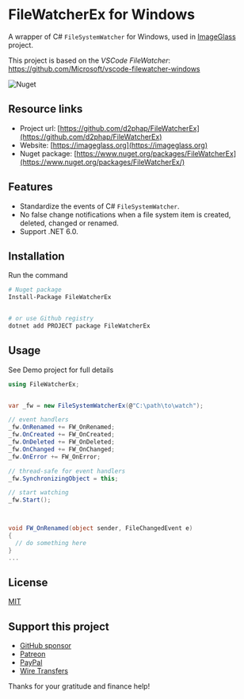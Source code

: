 # FileWatcherEx for Windows
A wrapper of C# `FileSystemWatcher` for Windows, used in [ImageGlass](https://github.com/d2phap/ImageGlass) project.

This project is based on the *VSCode FileWatcher*: https://github.com/Microsoft/vscode-filewatcher-windows

![Nuget](https://img.shields.io/nuget/dt/FileWatcherEx?color=%2300a8d6&logo=nuget)


## Resource links
- Project url: [https://github.com/d2phap/FileWatcherEx](https://github.com/d2phap/FileWatcherEx)
- Website: [https://imageglass.org](https://imageglass.org)
- Nuget package: [https://www.nuget.org/packages/FileWatcherEx](https://www.nuget.org/packages/FileWatcherEx/)

## Features
- Standardize the events of C# `FileSystemWatcher`.
- No false change notifications when a file system item is created, deleted, changed or renamed.
- Support .NET 6.0.

## Installation
Run the command
```bash
# Nuget package
Install-Package FileWatcherEx


# or use Github registry
dotnet add PROJECT package FileWatcherEx
```

## Usage
See Demo project for full details

```cs
using FileWatcherEx;


var _fw = new FileSystemWatcherEx(@"C:\path\to\watch");

// event handlers
_fw.OnRenamed += FW_OnRenamed;
_fw.OnCreated += FW_OnCreated;
_fw.OnDeleted += FW_OnDeleted;
_fw.OnChanged += FW_OnChanged;
_fw.OnError += FW_OnError;

// thread-safe for event handlers
_fw.SynchronizingObject = this;

// start watching
_fw.Start();



void FW_OnRenamed(object sender, FileChangedEvent e)
{
  // do something here
}
...

```

## License
[MIT](LICENSE)

## Support this project
- [GitHub sponsor](https://github.com/sponsors/d2phap)
- [Patreon](https://www.patreon.com/d2phap)
- [PayPal](https://www.paypal.me/d2phap)
- [Wire Transfers](https://donorbox.org/imageglass)

Thanks for your gratitude and finance help!
